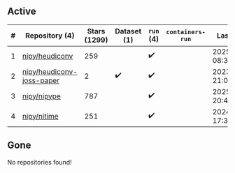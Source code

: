 ## Active
| # | Repository (4) | Stars (1299) | Dataset (1) | `run` (4) | `containers-run` | Last Modified |
| --- | --- | --- | --- | --- | --- | --- |
| 1 | [nipy/heudiconv](https://github.com/nipy/heudiconv) | 259 |  | :heavy_check_mark: |  | 2025-07-09 08:35:11+00:00 |
| 2 | [nipy/heudiconv-joss-paper](https://github.com/nipy/heudiconv-joss-paper) | 2 | :heavy_check_mark: | :heavy_check_mark: |  | 2023-07-17 21:09:07+00:00 |
| 3 | [nipy/nipype](https://github.com/nipy/nipype) | 787 |  | :heavy_check_mark: |  | 2025-06-13 20:45:32+00:00 |
| 4 | [nipy/nitime](https://github.com/nipy/nitime) | 251 |  | :heavy_check_mark: |  | 2024-11-06 17:39:49+00:00 |

## Gone
No repositories found!
